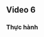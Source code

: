 ## Video 6

<!-- ### Hướng dẫn -->

<!-- Trong video này, Bạn sẽ học Excel sử dụng: -->
<!-- - Kiểm tra hợp lệ dữ liệu dạng chọn combox (combox data validation excel) -->
<!-- - Kiểm tra hợp lệ dữ liệu tùy chỉnh (custom data validation excel) -->
<!-- - HIện thông báo khi nhập dữ liệu vào ô kiểm tra dữ liệu (Input message data validation excel) -->
<!-- - Hiện thông báo sau khi nhập vào ô kiểm tra dữ liệu (Output message data validation excel) -->
<!-- - Sử dụng hàm indirect để làm combox tùy chỉnh (indirect excel) -->
<!-- - Data Validation trong Excel -->
<!-- - data validation -->
<!-- - chuc nang data valdiation trong excel -->
<!-- - tạo drop down list -->
<!-- - hướng dẫn sử dụng data validation -->
<!-- - cach su dung data validation -->
<!-- - data validation có chức năng gì -->
<!-- - data validation dùng thế nào -->
### Thực hành
<!-- Tự học thêm các chức năng -->
<!-- Bạn vào chức năng Find&Select và thử các tính năng của nó để dùng cho công việc của mình						 -->